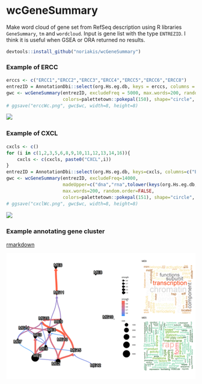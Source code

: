 # wcGeneSummary
Make word cloud of gene set from RefSeq description using R libraries `GeneSummary`, `tm` and `wordcloud`. Input is gene list with the type `ENTREZID`. I think it is useful when GSEA or ORA returned no results.

```R
devtools::install_github("noriakis/wcGeneSummary")
```

### Example of ERCC
```R
erccs <- c("ERCC1","ERCC2","ERCC3","ERCC4","ERCC5","ERCC6","ERCC8")
entrezID = AnnotationDbi::select(org.Hs.eg.db, keys = erccs, columns = c("ENTREZID"), keytype = "SYMBOL")$ENTREZID
gwc <- wcGeneSummary(entrezID, excludeFreq = 5000, max.words=200, random.order=FALSE,
                     colors=palettetown::pokepal(150), shape="circle", rot.per=0.4)
# ggsave("erccWc.png", gwc$wc, width=8, height=8)
```
<img src="https://github.com/noriakis/wcGeneSummary/blob/main/images/erccWc.png?raw=true" width="800px">

### Example of CXCL
```R
cxcls <- c()
for (i in c(1,2,3,5,6,8,9,10,11,12,13,14,16)){
    cxcls <- c(cxcls, paste0("CXCL",i))
}
entrezID = AnnotationDbi::select(org.Hs.eg.db, keys=cxcls, columns=c("ENTREZID"), keytype="SYMBOL")$ENTREZID
gwc <- wcGeneSummary(entrezID, excludeFreq=14000,
                     madeUpper=c("dna","rna",tolower(keys(org.Hs.eg.db, keytype="SYMBOL"))),
                     max.words=200, random.order=FALSE,
                     colors=palettetown::pokepal(151), shape="circle", rot.per=0.4)
# ggsave("cxclWc.png", gwc$wc, width=8, height=8)
```
<img src="https://github.com/noriakis/wcGeneSummary/blob/main/images/cxclWc.png?raw=true" width="800px">

### Example annotating gene cluster

[rmarkdown](https://noriakis.github.io/software/wcGeneSummary/)

<img src="https://github.com/noriakis/software/blob/main/images/wc_example.png?raw=true" width="800px">